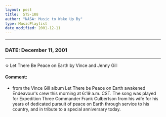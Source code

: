 ```yaml
---
layout: post
title:  STS-108
author: "NASA: Music to Wake Up By"
type: MusicPlaylist
date_modified: 2001-12-11
---
```


----
### DATE: December 11, 2001
----
✫ Let There Be Peace on Earth by Vince and Jenny Gill

#### Comment:
* from the Vince Gill album Let There be Peace on Earth awakened Endeavour's crew this morning at 6:19 a.m. CST. The song was played for Expedition Three Commander Frank Culbertson from his wife for his years of dedicated pursuit of peace on Earth through service to his country, and in tribute to a special anniversary today.
